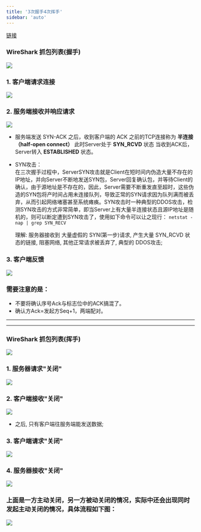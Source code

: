 ```yaml
---
title: '3次握手4次挥手'
sidebar: 'auto'
---
```


[链接](https://www.2cto.com/net/201310/251896.html)


### WireShark 抓包列表(握手)
![](https://tva1.sinaimg.cn/large/006y8mN6ly1g9djuomawxj32a805wt9h.jpg)

### 1. 客户端请求连接
![](https://tva1.sinaimg.cn/large/006y8mN6ly1g9dizkp92fj31ac0msgoi.jpg)

### 2. 服务端接收并响应请求
![](https://tva1.sinaimg.cn/large/006y8mN6ly1g9dj0u4z8kj31ac0l3ada.jpg)
* 服务端发送 SYN-ACK 之后，收到客户端的 ACK 之前的TCP连接称为 **半连接（half-open connect）**
此时Server处于 **SYN_RCVD** 状态
当收到ACK后，Server转入 **ESTABLISHED** 状态。


* SYN攻击：\
  在三次握手过程中，ServerSYN攻击就是Client在短时间内伪造大量不存在的IP地址，并向Server不断地发送SYN包，Server回复确认包，并等待Client的确认，由于源地址是不存在的，因此，Server需要不断重发直至超时，这些伪造的SYN包将产时间占用未连接队列，导致正常的SYN请求因为队列满而被丢弃，从而引起网络堵塞甚至系统瘫痪。SYN攻击时一种典型的DDOS攻击，检测SYN攻击的方式非常简单，即当Server上有大量半连接状态且源IP地址是随机的，则可以断定遭到SYN攻击了，使用如下命令可以让之现行：
  `netstat -nap | grep SYN_RECV`

  理解: 服务器接收到 大量虚假的 SYN(第一步)请求, 产生大量 SYN_RCVD 状态的链接, 阻塞网络, 其他正常请求被丢弃了, 典型的 DDOS攻击;

### 3. 客户端反馈
![](https://tva1.sinaimg.cn/large/006y8mN6ly1g9dj1fm4tej31ac0kh77f.jpg)

### 需要注意的是：
* 不要将确认序号Ack与标志位中的ACK搞混了。
* 确认方Ack=发起方Seq+1，两端配对。 


***
***

### WireShark 抓包列表(挥手)
![](https://tva1.sinaimg.cn/large/006y8mN6ly1g9djxnx0snj32a60c8afg.jpg)

### 1. 服务器请求"关闭"
![](https://tva1.sinaimg.cn/large/006y8mN6ly1g9dkizix7xj31ac0fxtag.jpg)

### 2. 客户端接收"关闭"
![](https://tva1.sinaimg.cn/large/006y8mN6ly1g9dkjzh0urj31ac0gnjsx.jpg)
* 之后, 只有客户端往服务端能发送数据;

### 3. 客户端请求"关闭"
![](https://tva1.sinaimg.cn/large/006y8mN6ly1g9dklvk6ljj31ac0fygnd.jpg)

### 4. 服务器接收"关闭"
![](https://tva1.sinaimg.cn/large/006y8mN6ly1g9dkm2xh85j31ac0f6abh.jpg)


### 上面是一方主动关闭，另一方被动关闭的情况，实际中还会出现同时发起主动关闭的情况，具体流程如下图：
![](https://tva1.sinaimg.cn/large/006y8mN6ly1g9dko2rlqwj30dz05bq2x.jpg)